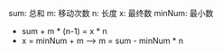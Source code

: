 sum: 总和
m: 移动次数
n: 长度
x: 最终数
minNum: 最小数
- sum + m * (n-1) = x * n
- x = minNum + m
--> m = sum - minNum * n
